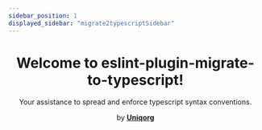 ```yaml
---
sidebar_position: 1
displayed_sidebar: "migrate2typescriptSidebar"
---
```


# 


<h1 align="center" style={{fontSize: "32pt"}}>
Welcome to <span style={{color: "#6464e2"}}>eslint-plugin-migrate-to-typescript</span>!
</h1>

<p align="center" style={{fontSize: "14pt"}}>
Your assistance to spread and enforce typescript syntax conventions.
</p>
<p align="center">
by <a href="https://github.com/uniqorg"><b style={{color: "#3a33d1"}}>Uniqorg</b></a>
</p>

<!-- Should be a menu to deeper pages -->


